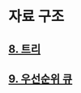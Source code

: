 # 자료 구조

## [8. 트리](https://github.com/lold2424/school_study/blob/main/data%20structure/8%EC%9E%A5%20%ED%8A%B8%EB%A6%AC.md)

## [9. 우선순위 큐](https://github.com/lold2424/school_study/blob/main/data%20structure/9%EC%9E%A5%20%EC%9A%B0%EC%84%A0%EC%88%9C%EC%9C%84%20%ED%81%90.md)
